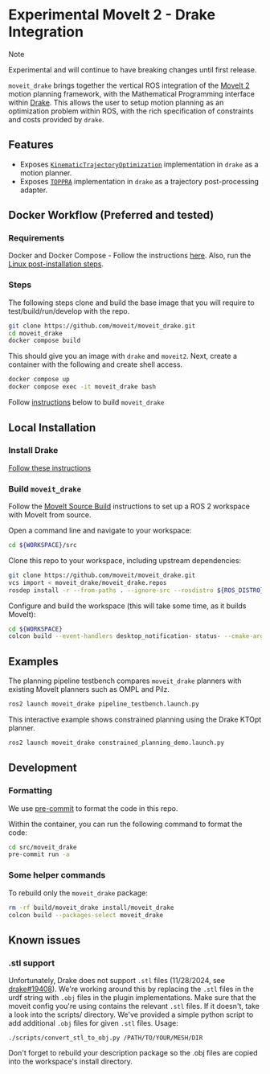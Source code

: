 # Experimental MoveIt 2 - Drake Integration

> [!NOTE]
> Experimental and will continue to have breaking changes until first release.

`moveit_drake` brings together the vertical ROS integration of the [MoveIt 2](https://moveit.ai/) motion planning framework, with the Mathematical Programming interface within [Drake](https://drake.mit.edu/).
This allows the user to setup motion planning as an optimization problem within ROS, with the rich specification of constraints and costs provided by `drake`.


## Features

- Exposes [`KinematicTrajectoryOptimization`](https://drake.mit.edu/doxygen_cxx/classdrake_1_1planning_1_1trajectory__optimization_1_1_kinematic_trajectory_optimization.html) implementation in `drake` as a motion planner.
- Exposes [`TOPPRA`](https://drake.mit.edu/doxygen_cxx/classdrake_1_1multibody_1_1_toppra.html) implementation in `drake` as a trajectory post-processing adapter.

## Docker Workflow (Preferred and tested)

### Requirements
Docker and Docker Compose - Follow the instructions [here](https://docs.docker.com/engine/install/ubuntu/).
Also, run the [Linux post-installation steps](https://docs.docker.com/engine/install/linux-postinstall/).

### Steps
The following steps clone and build the base image that you will require to test/build/run/develop with the repo.

```bash
git clone https://github.com/moveit/moveit_drake.git
cd moveit_drake
docker compose build
```

This should give you an image with `drake` and `moveit2`.
Next, create a container with the following and create shell access.

```bash
docker compose up
docker compose exec -it moveit_drake bash
```

Follow [instructions](#build-moveit_drake) below to build `moveit_drake`


## Local Installation

### Install Drake

[Follow these instructions](https://drake.mit.edu/installation.html)

### Build `moveit_drake`

Follow the [MoveIt Source Build](https://moveit.ros.org/install-moveit2/source/) instructions to set up a ROS 2 workspace with MoveIt from source.

Open a command line and navigate to your workspace:

```bash
cd ${WORKSPACE}/src
```

Clone this repo to your workspace, including upstream dependencies:

```bash
git clone https://github.com/moveit/moveit_drake.git
vcs import < moveit_drake/moveit_drake.repos
rosdep install -r --from-paths . --ignore-src --rosdistro ${ROS_DISTRO} -y
```

Configure and build the workspace (this will take some time, as it builds MoveIt):

```bash
cd ${WORKSPACE}
colcon build --event-handlers desktop_notification- status- --cmake-args -DCMAKE_BUILD_TYPE=Release --parallel-workers 1
```


## Examples

The planning pipeline testbench compares `moveit_drake` planners with existing MoveIt planners such as OMPL and Pilz.

```bash
ros2 launch moveit_drake pipeline_testbench.launch.py
```

This interactive example shows constrained planning using the Drake KTOpt planner.

```bash
ros2 launch moveit_drake constrained_planning_demo.launch.py
```


## Development

### Formatting

We use [pre-commit](https://moveit.ros.org/documentation/contributing/code/#pre-commit-formatting-checks) to format the code in this repo.

Within the container, you can run the following command to format the code:

```bash
cd src/moveit_drake
pre-commit run -a
```

### Some helper commands
To rebuild only the `moveit_drake` package:

```bash
rm -rf build/moveit_drake install/moveit_drake
colcon build --packages-select moveit_drake
```

## Known issues

### .stl support

Unfortunately, Drake does not support `.stl` files (11/28/2024, see [drake#19408](https://github.com/RobotLocomotion/drake/issues/19408)).
We're working around this by replacing the `.stl` files in the urdf string with `.obj` files in the plugin implementations.
Make sure that the moveit config you're using contains the relevant `.stl` files. If it doesn't, take a look into the scripts/ directory.
We've provided a simple python script to add additional `.obj` files for given `.stl` files. Usage:

```
./scripts/convert_stl_to_obj.py /PATH/TO/YOUR/MESH/DIR
```
Don't forget to rebuild your description package so the .obj files are copied into the workspace's install directory.
